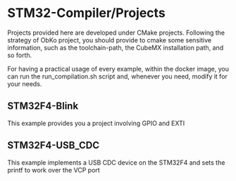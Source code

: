 # STM32-Compiler/Projects

Projects provided here are developed under CMake projects.
Following the strategy of ObKo project, you should provide to cmake some sensitive information, such as the toolchain-path, the CubeMX installation path, and so forth.

For having a practical usage of every example, within the docker image, you can run the run_compilation.sh script and, whenever you need, modify it for your needs.

## STM32F4-Blink

This example provides you a project involving GPIO and EXTI

## STM32F4-USB_CDC

This example implements a USB CDC device on the STM32F4 and sets the printf to work over the VCP port
